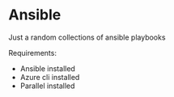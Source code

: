 # Ansible
Just a random collections of ansible playbooks

Requirements:
- Ansible installed
- Azure cli installed
- Parallel installed
